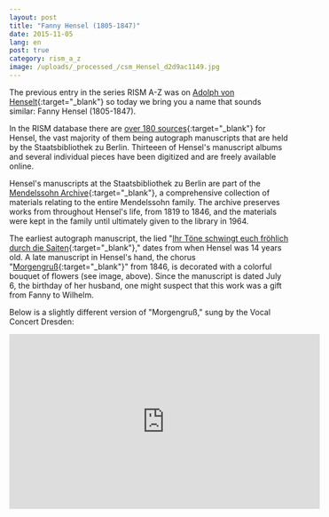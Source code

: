 ```yaml
---
layout: post
title: "Fanny Hensel (1805-1847)"
date: 2015-11-05
lang: en
post: true
category: rism_a_z
image: /uploads/_processed_/csm_Hensel_d2d9ac1149.jpg
---
```



The previous entry in the series RISM A-Z was on [Adolph von Henselt](http://www.rism.info/en/home/newsdetails/select/rism_a_z/article/64/adolph-von-henselt-1814-1889.html){:target="_blank"} so today we bring you a name that sounds similar: Fanny Hensel (1805-1847).

In the RISM database there are [over 180 sources](https://opac.rism.info/search?View=rism&author=fanny+hensel){:target="_blank"} for Hensel, the vast majority of them being autograph manuscripts that are held by the Staatsbibliothek zu Berlin. Thirteeen of Hensel's manuscript albums and several individual pieces have been digitized and are freely available online.

Hensel's manuscripts at the Staatsbibliothek zu Berlin are part of the [Mendelssohn Archive](http://staatsbibliothek-berlin.de/die-staatsbibliothek/abteilungen/musik/sammlungen/bestaende/f-mendelssohn-bartholdy/){:target="_blank"}, a comprehensive collection of materials relating to the entire Mendelssohn family. The archive preserves works from throughout Hensel's life, from 1819 to 1846, and the materials were kept in the family until ultimately given to the library in 1964.

The earliest autograph manuscript, the lied "[Ihr Töne schwingt euch fröhlich durch die Saiten](https://opac.rism.info/search?id=462104100){:target="_blank"}," dates from when Hensel was 14 years old. A late manuscript in Hensel's hand, the chorus "[Morgengruß](https://opac.rism.info/search?id=462017400){:target="_blank"}" from 1846, is decorated with a colorful bouquet of flowers (see image, above). Since the manuscript is dated July 6, the birthday of her husband, one might suspect that this work was a gift from Fanny to Wilhelm.

Below is a slightly different version of "Morgengruß," sung by the Vocal Concert Dresden:

<iframe width="560" height="315" src="https://www.youtube.com/embed/WVrIPlupyZQ" frameborder="0" allowfullscreen></iframe>







<script type="text/javascript">var switchTo5x=true;</script><script type="text/javascript" src="http://w.sharethis.com/button/buttons.js"></script><script type="text/javascript">stLight.options({publisher: "9b601438-1ce1-49d8-bfd7-9cff5df54c17", doNotHash: false, doNotCopy: false, hashAddressBar: false});</script>